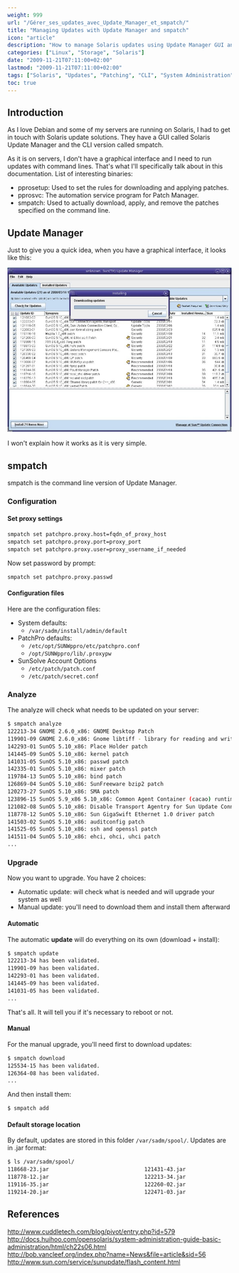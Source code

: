 ```yaml
---
weight: 999
url: "/Gérer_ses_updates_avec_Update_Manager_et_smpatch/"
title: "Managing Updates with Update Manager and smpatch"
icon: "article"
description: "How to manage Solaris updates using Update Manager GUI and smpatch CLI tools"
categories: ["Linux", "Storage", "Solaris"]
date: "2009-11-21T07:11:00+02:00"
lastmod: "2009-11-21T07:11:00+02:00"
tags: ["Solaris", "Updates", "Patching", "CLI", "System Administration"]
toc: true
---
```


## Introduction

As I love Debian and some of my servers are running on Solaris, I had to get in touch with Solaris update solutions. They have a GUI called Solaris Update Manager and the CLI version called smpatch.

As it is on servers, I don't have a graphical interface and I need to run updates with command lines. That's what I'll specifically talk about in this documentation. List of interesting binaries:

- pprosetup: Used to set the rules for downloading and applying patches.
- pprosvc: The automation service program for Patch Manager.
- smpatch: Used to actually download, apply, and remove the patches specified on the command line.

## Update Manager

Just to give you a quick idea, when you have a graphical interface, it looks like this:

![Sum-installing.jpg](/images/sum-installing.jpg)

I won't explain how it works as it is very simple.

## smpatch

smpatch is the command line version of Update Manager.

### Configuration

#### Set proxy settings

```bash
smpatch set patchpro.proxy.host=fqdn_of_proxy_host
smpatch set patchpro.proxy.port=proxy_port
smpatch set patchpro.proxy.user=proxy_username_if_needed
```

Now set password by prompt:

```bash
smpatch set patchpro.proxy.passwd
```

#### Configuration files

Here are the configuration files:

- System defaults:
  - `/var/sadm/install/admin/default`
- PatchPro defaults:
  - `/etc/opt/SUNWppro/etc/patchpro.conf`
  - `/opt/SUNWppro/lib/.proxypw`
- SunSolve Account Options
  - `/etc/patch/patch.conf`
  - `/etc/patch/secret.conf`

### Analyze

The analyze will check what needs to be updated on your server:

```bash
$ smpatch analyze
122213-34 GNOME 2.6.0_x86: GNOME Desktop Patch
119901-09 GNOME 2.6.0_x86: Gnome libtiff - library for reading and writing TIFF Patch
142293-01 SunOS 5.10_x86: Place Holder patch
141445-09 SunOS 5.10_x86: kernel patch
141031-05 SunOS 5.10_x86: passwd patch
142335-01 SunOS 5.10_x86: mixer patch
119784-13 SunOS 5.10_x86: bind patch
126869-04 SunOS 5.10_x86: SunFreeware bzip2 patch
120273-27 SunOS 5.10_x86: SMA patch
123896-15 SunOS 5.9_x86 5.10_x86: Common Agent Container (cacao) runtime 2.2.3.1 upgrade patch 15
121082-08 SunOS 5.10_x86: Disable Transport Agentry for Sun Update Connection Hosted EOL
118778-12 SunOS 5.10_x86: Sun GigaSwift Ethernet 1.0 driver patch
141503-02 SunOS 5.10_x86: auditconfig patch
141525-05 SunOS 5.10_x86: ssh and openssl patch
141511-04 SunOS 5.10_x86: ehci, ohci, uhci patch
...
```

### Upgrade

Now you want to upgrade. You have 2 choices:

- Automatic update: will check what is needed and will upgrade your system as well
- Manual update: you'll need to download them and install them afterward

#### Automatic

The automatic **update** will do everything on its own (download + install):

```bash
$ smpatch update
122213-34 has been validated.
119901-09 has been validated.
142293-01 has been validated.
141445-09 has been validated.
141031-05 has been validated.
...
```

That's all. It will tell you if it's necessary to reboot or not.

#### Manual

For the manual upgrade, you'll need first to download updates:

```bash
$ smpatch download
125534-15 has been validated.
126364-08 has been validated.
...
```

And then install them:

```bash
$ smpatch add
```

#### Default storage location

By default, updates are stored in this folder `/var/sadm/spool/`. Updates are in .jar format:

```bash
$ ls /var/sadm/spool/
118668-23.jar                              121431-43.jar                              125953-19.jar                              139100-02.jar                              141589-03.jar
118778-12.jar                              122213-34.jar                              125993-04.jar                              139621-01.jar                              141591-01.jar
119116-35.jar                              122260-02.jar                              126018-05.jar                              140018-03.jar                              141879-08.jar
119214-20.jar                              122471-03.jar                              126036-07.jar                              140130-10.jar                              142241-01.jar
```

## References

http://www.cuddletech.com/blog/pivot/entry.php?id=579  
http://docs.huihoo.com/opensolaris/system-administration-guide-basic-administration/html/ch22s06.html  
http://bob.vancleef.org/index.php?name=News&file=article&sid=56  
http://www.sun.com/service/sunupdate/flash_content.html